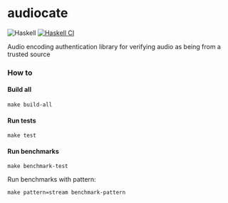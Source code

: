 # audiocate

![Haskell](https://img.shields.io/badge/Haskell-5e5086?style=for-the-badge&logo=haskell&logoColor=white) [![Haskell CI](https://github.com/eldr-io/audiocate/actions/workflows/haskell.yml/badge.svg)](https://github.com/eldr-io/audiocate/actions/workflows/haskell.yml)

Audio encoding authentication library for verifying audio as being from a trusted source

### How to
#### Build all
```
make build-all
```

#### Run tests
```
make test
```

#### Run benchmarks
```
make benchmark-test
```
Run benchmarks with pattern:
```
make pattern=stream benchmark-pattern
```
